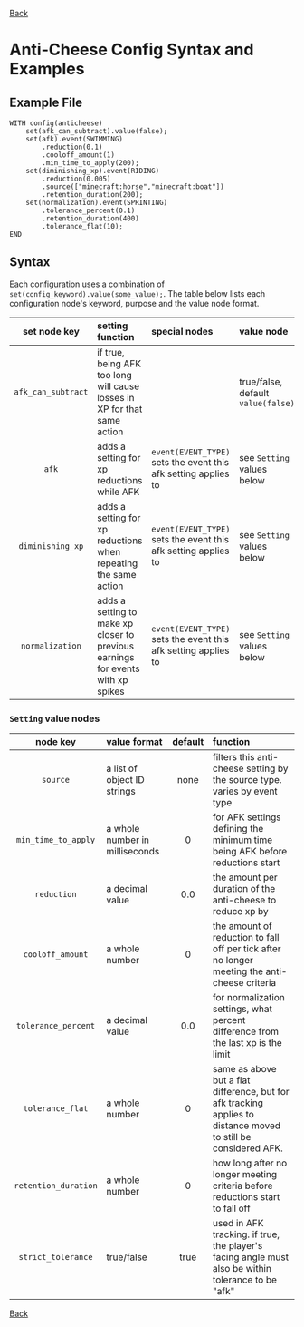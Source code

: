 [Back](./scripting.md#server-config-syntax-and-examples)

# Anti-Cheese Config Syntax and Examples

## Example File
```
WITH config(anticheese)
    set(afk_can_subtract).value(false);
    set(afk).event(SWIMMING)
        .reduction(0.1)
        .cooloff_amount(1)
        .min_time_to_apply(200);
    set(diminishing_xp).event(RIDING)
        .reduction(0.005)
        .source(["minecraft:horse","minecraft:boat"])
        .retention_duration(200);
    set(normalization).event(SPRINTING)
        .tolerance_percent(0.1)
        .retention_duration(400)
        .tolerance_flat(10);
END
```

## Syntax
Each configuration uses a combination of `set(config_keyword).value(some_value);`.  The table below lists each configuration node's keyword, purpose and the value node format.

|    set node key    | setting function                                                                | special nodes                                                  | value node                         |
|:------------------:|:--------------------------------------------------------------------------------|:---------------------------------------------------------------|:-----------------------------------|
| `afk_can_subtract` | if true, being AFK too long will cause losses in XP for that same action        |                                                                | true/false, default `value(false)` |
|       `afk`        | adds a setting for xp reductions while AFK                                      | `event(EVENT_TYPE)` sets the event this afk setting applies to | see `Setting` values below         |
|  `diminishing_xp`  | adds a setting for xp reductions when repeating the same action                 | `event(EVENT_TYPE)` sets the event this afk setting applies to | see `Setting` values below         |
|  `normalization`   | adds a setting to make xp closer to previous earnings for events with xp spikes | `event(EVENT_TYPE)` sets the event this afk setting applies to | see `Setting` values below         |

### `Setting` value nodes
|       node key       | value format                   | default | function                                                                                                        |
|:--------------------:|:-------------------------------|:-------:|:----------------------------------------------------------------------------------------------------------------|
|       `source`       | a list of object ID strings    |  none   | filters this anti-cheese setting by the source type.  varies by event type                                      |
| `min_time_to_apply`  | a whole number in milliseconds |    0    | for AFK settings defining the minimum time being AFK before reductions start                                    |
|     `reduction`      | a decimal value                |   0.0   | the amount per duration of the anti-cheese to reduce xp by                                                      |
|   `cooloff_amount`   | a whole number                 |    0    | the amount of reduction to fall off per tick after no longer meeting the anti-cheese criteria                   |
| `tolerance_percent`  | a decimal value                |   0.0   | for normalization settings, what percent difference from the last xp is the limit                               |
|   `tolerance_flat`   | a whole number                 |    0    | same as above but a flat difference, but for afk tracking applies to distance moved to still be considered AFK. |
| `retention_duration` | a whole number                 |    0    | how long after no longer meeting criteria before reductions start to fall off                                   |
|  `strict_tolerance`  | true/false                     |  true   | used in AFK tracking. if true, the player's facing angle must also be within tolerance to be "afk"              |                                             

[Back](./scripting.md#server-config-syntax-and-examples)
